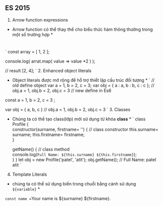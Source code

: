 ## ES 2015
1. Arrow function expressions
 * Arrow function có thể thay thế cho biểu thức hàm thông thường trong một số trường hợp  *
 #
 ` 
 const array = [
     1,
     2
 ];

 console.log( arrat.map( value => value *2 ) );

 // result [2, 4];
 `
2. Enhanced object  literals
* Object literals được mở rộng để hỗ trợ thiết lập cấu trúc đối tượng * 
` 
// old define object
var a = 1, b = 2, c = 3;
var obj = {
    a : a,
    b : b,
    c : c
};
// obj.a = 1, obj.b = 2, obj.c = 3
// new define in Es6

const a = 1, b = 2, c = 3 ;

var obj = {
    a,
    b, 
    c
}
// obj.a = 1, obj.b = 2, obj.c = 3
`
3. Classes 
* Chúng ta có thể tạo class(lớp) mới sử dụng từ khóa  **class**  *
`
class Profile {   
   constructor(surname, firstname= '') { // class constructor
      this.surname= surname;
      this.firstname= firstname;     
   }  
    
   getName() { // class method       
     console.log(`Full Name: ${this.surname} ${this.firstname}`);    
   } 
}
let obj = new Profile('patel', 'atit');
obj.getName(); // Full Name: patel atit
`
4. Template Literals 
* chúng ta có thể sử dụng biến trong chuỗi bằng cánh sử dụng `${variable}` *

`
const name = `Your name is ${surname} ${firstname}.`
`


